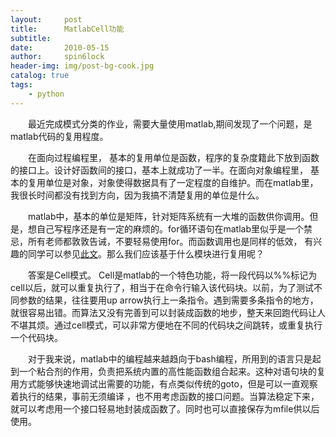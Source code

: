 ```yaml
---
layout:     post
title:      MatlabCell功能
subtitle:   
date:       2010-05-15
author:     spin6lock
header-img: img/post-bg-cook.jpg
catalog: true
tags:
    - python
---
```

　　最近完成模式分类的作业，需要大量使用matlab,期间发现了一个问题，是matlab代码的复用程度。

　　在面向过程编程里， 基本的复用单位是函数，程序的复杂度籍此下放到函数的接口上。设计好函数间的接口，基本上就成功了一半。在面向对象编程里， 基本的复用单位是对象，对象使得数据具有了一定程度的自维护。而在matlab里， 我很长时间都没有找到方向，因为我搞不清楚复用的单位是什么。

　　matlab中，基本的单位是矩阵，针对矩阵系统有一大堆的函数供你调用。但是，想自己写程序还是有一定的麻烦的。for循环语句在matlab里似乎是一个禁忌，所有老师都敦敦告诫，不要轻易使用for。而函数调用也是同样的低效， 有兴趣的同学可以参见[此文](http://dahua.spaces.live.com/blog/cns!28AF4251DF30CA42!2459.entry#trackback)。那么我们应该基于什么模块进行复用呢？

　　答案是Cell模式。 Cell是matlab的一个特色功能，将一段代码以%%标记为cell以后，就可以重复执行了，相当于在命令行输入该代码块。以前，为了测试不同参数的结果，往往要用up arrow执行上一条指令。遇到需要多条指令的地方，就很容易出错。而算法又没有完善到可以封装成函数的地步，整天来回跑代码让人不堪其烦。通过cell模式，可以非常方便地在不同的代码块之间跳转，或重复执行一个代码块。

　　对于我来说，matlab中的编程越来越趋向于bash编程，所用到的语言只是起到一个粘合剂的作用，负责把系统内置的高性能函数组合起来。这种对语句块的复用方式能够快速地调试出需要的功能，有点类似传统的goto，但是可以一直观察着执行的结果，事前无须编译 ，也不用考虑函数的接口问题。当算法稳定下来，就可以考虑用一个接口轻易地封装成函数了。同时也可以直接保存为mfile供以后使用。


